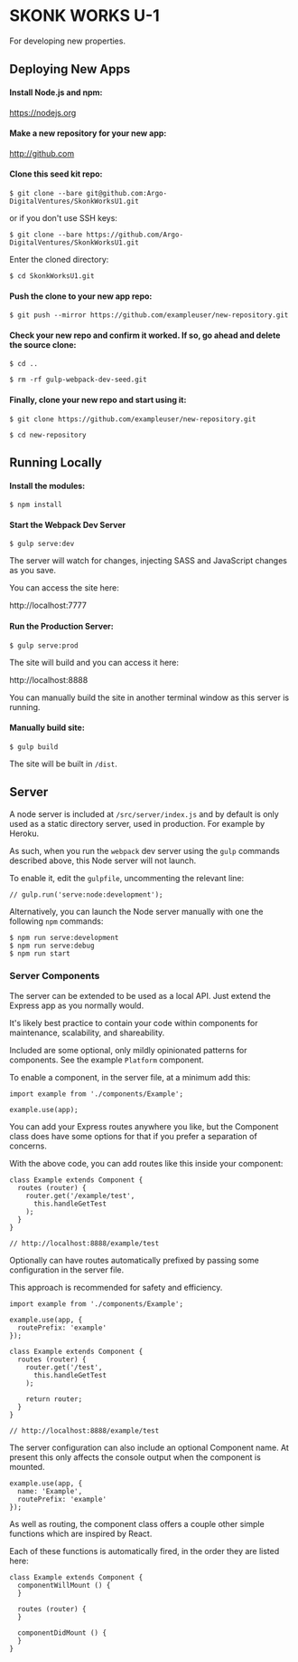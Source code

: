 # SKONK WORKS U-1

For developing new properties.

## Deploying New Apps

#### Install Node.js and npm:

https://nodejs.org

#### Make a new repository for your new app:

http://github.com

#### Clone this seed kit repo:

```
$ git clone --bare git@github.com:Argo-DigitalVentures/SkonkWorksU1.git
```

or if you don't use SSH keys:

```
$ git clone --bare https://github.com/Argo-DigitalVentures/SkonkWorksU1.git
```
Enter the cloned directory:

```
$ cd SkonkWorksU1.git
```

#### Push the clone to your new app repo:

```
$ git push --mirror https://github.com/exampleuser/new-repository.git
```

#### Check your new repo and confirm it worked. If so, go ahead and delete the source clone:

```
$ cd ..

$ rm -rf gulp-webpack-dev-seed.git
```

#### Finally, clone your new repo and start using it:

```
$ git clone https://github.com/exampleuser/new-repository.git

$ cd new-repository
```

## Running Locally

#### Install the modules:

```
$ npm install
```

#### Start the Webpack Dev Server

```
$ gulp serve:dev
```

The server will watch for changes, injecting SASS  and JavaScript changes as you save.

You can access the site here:

http://localhost:7777

#### Run the Production Server:

```
$ gulp serve:prod
```

The site will build and you can access it here:

http://localhost:8888

You can manually build the site in another terminal window as this server is running.

#### Manually build site:

```
$ gulp build
```

The site will be built in `/dist`.

## Server

A node server is included at `/src/server/index.js` and by default is only used as a static directory server, used in production. For example by Heroku.

As such, when you run the `webpack` dev server using the `gulp` commands described above, this Node server will not launch.

To enable it, edit the `gulpfile`, uncommenting the relevant line:

```
// gulp.run('serve:node:development');
```

Alternatively, you can launch the Node server manually with one the following `npm` commands:

```
$ npm run serve:development
$ npm run serve:debug
$ npm run start
````

### Server Components

The server can be extended to be used as a local API. Just extend the Express app as you normally would.

It's likely best practice to contain your code within components for maintenance, scalability, and shareability.

Included are some optional, only mildly opinionated patterns for components. See the example `Platform` component.

To enable a component, in the server file, at a minimum add this:

```
import example from './components/Example';

example.use(app);
```

You can add your Express routes anywhere you like, but the Component class does have some options for that if you prefer a separation of concerns.

With the above code, you can add routes like this inside your component:

```
class Example extends Component {
  routes (router) {
    router.get('/example/test',
      this.handleGetTest
    );
  }
}

// http://localhost:8888/example/test
```
Optionally can have routes automatically prefixed by passing some configuration in the server file. 

This approach is recommended for safety and efficiency.

```
import example from './components/Example';

example.use(app, {
  routePrefix: 'example'
});
```
```
class Example extends Component {
  routes (router) {
    router.get('/test',
      this.handleGetTest
    );

    return router;
  }
}

// http://localhost:8888/example/test
```
The server configuration can also include an optional Component name. At present this only affects the console output when the component is mounted.

```
example.use(app, {
  name: 'Example',
  routePrefix: 'example'
});
```

As well as routing, the component class offers a couple other simple functions which are inspired by React.

Each of these functions is automatically fired, in the order they are listed here:

```
class Example extends Component {
  componentWillMount () {
  }

  routes (router) {
  }

  componentDidMount () {
  }
}
```

